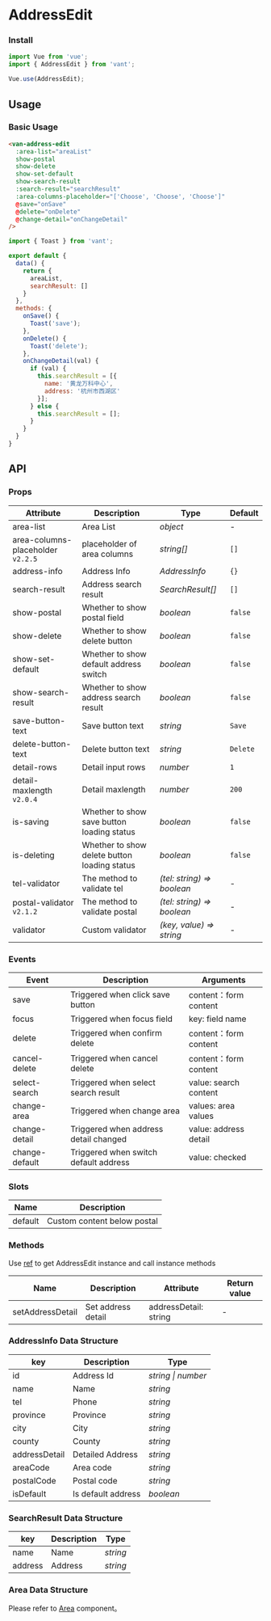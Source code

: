 # AddressEdit

### Install

``` javascript
import Vue from 'vue';
import { AddressEdit } from 'vant';

Vue.use(AddressEdit);
```

## Usage

### Basic Usage

```html
<van-address-edit
  :area-list="areaList"
  show-postal
  show-delete
  show-set-default
  show-search-result
  :search-result="searchResult"
  :area-columns-placeholder="['Choose', 'Choose', 'Choose']"
  @save="onSave"
  @delete="onDelete"
  @change-detail="onChangeDetail"
/>
```

```js
import { Toast } from 'vant';

export default {
  data() {
    return {
      areaList,
      searchResult: []
    }
  },
  methods: {
    onSave() {
      Toast('save');
    },
    onDelete() {
      Toast('delete');
    },
    onChangeDetail(val) {
      if (val) {
        this.searchResult = [{
          name: '黄龙万科中心',
          address: '杭州市西湖区'
        }];
      } else {
        this.searchResult = [];
      }
    }
  }
}
```

## API

### Props

| Attribute | Description | Type | Default |
|------|------|------|------|
| area-list | Area List | *object* | - |
| area-columns-placeholder `v2.2.5` | placeholder of area columns | *string[]* | `[]` |
| address-info | Address Info | *AddressInfo* | `{}` |
| search-result | Address search result | *SearchResult[]* | `[]` |
| show-postal | Whether to show postal field | *boolean* | `false` |
| show-delete | Whether to show delete button | *boolean* | `false` |
| show-set-default | Whether to show default address switch | *boolean* | `false` |
| show-search-result | Whether to show address search result | *boolean* | `false` |
| save-button-text | Save button text | *string* | `Save` |
| delete-button-text | Delete button text | *string* | `Delete` |
| detail-rows | Detail input rows | *number* | `1` |
| detail-maxlength `v2.0.4` | Detail maxlength | *number* | `200` |
| is-saving | Whether to show save button loading status | *boolean* | `false` |
| is-deleting | Whether to show delete button loading status | *boolean* | `false` |
| tel-validator | The method to validate tel | *(tel: string) => boolean* | - |
| postal-validator `v2.1.2` | The method to validate postal | *(tel: string) => boolean* | - |
| validator | Custom validator | *(key, value) => string* | - |

### Events

| Event | Description | Arguments |
|------|------|------|
| save | Triggered when click save button | content：form content |
| focus | Triggered when focus field | key: field name |
| delete | Triggered when confirm delete | content：form content |
| cancel-delete | Triggered when cancel delete | content：form content |
| select-search | Triggered when select search result | value: search content |
| change-area | Triggered when change area | values: area values |
| change-detail | Triggered when address detail changed | value: address detail |
| change-default | Triggered when switch default address | value: checked |

### Slots

| Name | Description |
|------|------|
| default | Custom content below postal |

### Methods

Use [ref](https://vuejs.org/v2/api/#ref) to get AddressEdit instance and call instance methods

| Name | Description | Attribute | Return value |
|------|------|------|------|
| setAddressDetail | Set address detail | addressDetail: string | - |

### AddressInfo Data Structure

| key | Description | Type |
|------|------|------|
| id | Address Id | *string \| number* |
| name | Name | *string* |
| tel | Phone | *string* |
| province | Province | *string* |
| city | City | *string* |
| county | County | *string* |
| addressDetail | Detailed Address | *string* |
| areaCode | Area code | *string* |
| postalCode | Postal code | *string* |
| isDefault | Is default address | *boolean* |

### SearchResult Data Structure

| key | Description | Type |
|------|------|------|
| name | Name | *string* |
| address | Address | *string* |

### Area Data Structure

Please refer to [Area](#/en-US/area) component。
